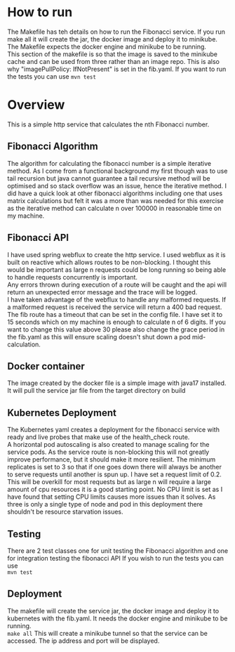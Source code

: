 # How to run

The Makefile has teh details on how to run the Fibonacci service. If you run make all it will create the jar, the docker
image and deploy it to minikube. The Makefile expects the docker engine and minikube to be running.<br>
This section of the makefile is so that the image is saved to the minikube cache and can be used from three rather than 
an image repo. This is also why "imagePullPolicy: IfNotPresent" is set in the fib.yaml.
If you want to run the tests you can use
```mvn test```

# Overview

This is a simple http service that calculates the nth Fibonacci number.

## Fibonacci Algorithm

The algorithm for calculating the fibonacci number is a simple iterative method.
As I come from a functional background my first though was to use tail recursion but java cannot guarantee a tail recursive
method will be optimised and so stack overflow was an issue, hence the iterative method.
I did have a quick look at other fibonacci algorithms including one that uses matrix calculations but felt it was a more 
than was needed for this exercise as the iterative method can calculate n over 100000 in reasonable time on my machine.

## Fibonacci API

I have used spring webflux to create the http service. I used webflux as it is built on reactive which allows routes to 
be non-blocking. I thought this would be important as large n requests could be long running so being able to handle requests 
concurrently is important.<br>
Any errors thrown during execution of a route will be caught and the api will return an unexpected error message and the
trace will be logged.<br>
I have taken advantage of the webflux to handle any malformed requests. If a malformed request is received the service will
return a 400 bad request.<br>
The fib route has a timeout that can be set in the config file. I have set it to 15 seconds which on my machine is enough
to calculate n of 6 digits. If you want to change this value above 30 please also change the grace period in the fib.yaml as this
will ensure scaling doesn't shut down a pod mid-calculation.

## Docker container

The image created by the docker file is a simple image with java17 installed. It will pull the service jar file from the
target directory on build

## Kubernetes Deployment

The Kubernetes yaml creates a deployment for the fibonacci service with ready and live probes that make use of the health_check
route.<br>
A horizontal pod autoscaling is also created to manage scaling for the service pods. As the service route is non-blocking
this will not greatly improve performance, but it should make it more resilient. The minimum replicates is set to 3 so that
if one goes down there will always be another to serve requests until another is spun up.
I have set a request limit of 0.2. This will be overkill for most requests but as large n will require a large amount of
cpu resources it is a good starting point. No CPU limit is set as I have found that setting CPU limits causes more issues
than it solves. As three is only a single type of node and pod in this deployment there shouldn't be resource starvation
issues.

## Testing

There are 2 test classes one for unit testing the Fibonacci algorithm and one for integration testing the fibonacci API
If you wish to run the tests you can use<br>
```mvn test```

## Deployment

The makefile will create the service jar, the docker image and deploy it to kubernetes with the fib.yaml. It needs the docker
engine and minikube to be running.<br>
```make all```
This will create a minikube tunnel so that the service can be accessed. The ip address and port will be displayed.

